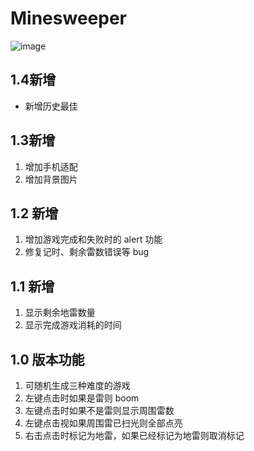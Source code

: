# Minesweeper

![image](https://raw.githubusercontent.com/e174596549/Minesweeper/master/img/Minesweeper.gif)

## 1.4新增

- 新增历史最佳


## 1.3新增

1. 增加手机适配
2. 增加背景图片

## 1.2 新增

1. 增加游戏完成和失败时的 alert 功能
2. 修复记时、剩余雷数错误等 bug

## 1.1 新增

1. 显示剩余地雷数量
2. 显示完成游戏消耗的时间

## 1.0 版本功能

1. 可随机生成三种难度的游戏
2. 左键点击时如果是雷则 boom
3. 左键点击时如果不是雷则显示周围雷数
4. 左键点击视如果周围雷已扫光则全部点亮
5. 右击点击时标记为地雷，如果已经标记为地雷则取消标记
